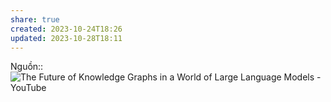 ```yaml
---
share: true
created: 2023-10-24T18:26
updated: 2023-10-28T18:11
---
```

Nguồn:: ![The Future of Knowledge Graphs in a World of Large Language Models - YouTube](https://youtu.be/WqYBx2gB6vA)